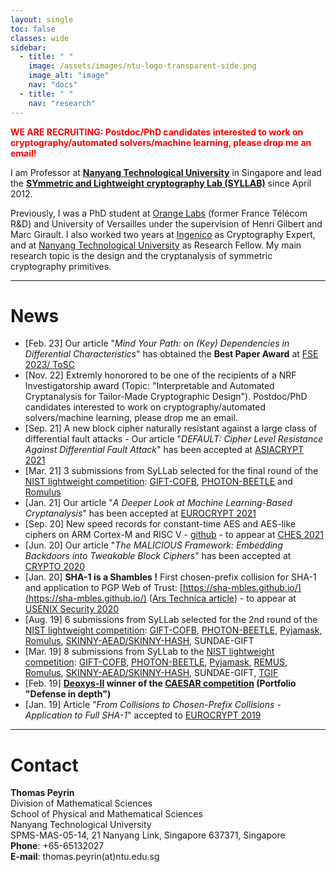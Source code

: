 ```yaml
---
layout: single
toc: false
classes: wide
sidebar:  
  - title: " "   
    image: /assets/images/ntu-logo-transparent-side.png
    image_alt: "image"
    nav: "docs"
  - title: " "
    nav: "research"
---
```


<span style="color:red"><strong>WE ARE RECRUITING: Postdoc/PhD candidates interested to work on cryptography/automated solvers/machine learning, please drop me an email!</strong></span>  

I am Professor at [**Nanyang Technological University**](http://www.ntu.edu.sg/) in Singapore and lead the [**SYmmetric and Lightweight cryptography Lab (SYLLAB)**](https://syllab-ntu.github.io/syllab/) since April 2012. 

Previously, I was a PhD student at [Orange Labs](http://www.orange.com/en_EN/) (former France Télécom R&D) and University of Versailles under the supervision of Henri Gilbert and Marc Girault. I also worked two years at [Ingenico](http://www.ingenico.com/) as Cryptography Expert, and at [Nanyang Technological University](http://www.ntu.edu.sg/) as Research Fellow. My main research topic is the design and the cryptanalysis of symmetric cryptography primitives.

---

# News

- \[Feb. 23\] Our article "*Mind Your Path: on (Key) Dependencies in Differential Characteristics*" has obtained the **Best Paper Award** at [FSE 2023/ ToSC](https://fse.iacr.org/2023/) 
- \[Nov. 22\] Extremly honorored to be one of the recipients of a NRF Investigatorship award (Topic: "Interpretable and Automated Cryptanalysis for Tailor-Made Cryptographic Design"). Postdoc/PhD candidates interested to work on cryptography/automated solvers/machine learning, please drop me an email.
- \[Sep. 21\] A new block cipher naturally resistant against a large class of differential fault attacks - Our article "*DEFAULT: Cipher Level Resistance Against Differential Fault Attack*" has been accepted at [ASIACRYPT 2021](https://asiacrypt.iacr.org/2021/)  
- \[Mar. 21\] 3 submissions from SyLLab selected for the final round of the [NIST lightweight competition](https://csrc.nist.gov/Projects/Lightweight-Cryptography): [GIFT-COFB](https://www.isical.ac.in/~lightweight/COFB/), [PHOTON-BEETLE](https://www.isical.ac.in/~lightweight/beetle/) and [Romulus](https://romulusae.github.io/romulus/)
- \[Jan. 21\] Our article "*A Deeper Look at Machine Learning-Based Cryptanalysis*" has been accepted at [EUROCRYPT 2021](https://eurocrypt.iacr.org/2021/program.php)
- \[Sep. 20\] New speed records for constant-time AES and AES-like ciphers on ARM Cortex-M and RISC V - [github](https://github.com/aadomn/aes) - to appear at [CHES 2021](https://ches.iacr.org/2021/program.php)
- \[Jun. 20\] Our article "*The MALICIOUS Framework: Embedding Backdoors into Tweakable Block Ciphers*" has been accepted at [CRYPTO 2020](https://crypto.iacr.org/2020/)
- \[Jan. 20\] **SHA-1 is a Shambles !** First chosen-prefix collision for SHA-1 and application to PGP Web of Trust: [https://sha-mbles.github.io/](https://sha-mbles.github.io/) ([Ars Technica article](https://arstechnica.com/information-technology/2020/01/pgp-keys-software-security-and-much-more-threatened-by-new-sha1-exploit/)) - to appear at [USENIX Security 2020](https://www.usenix.org/conference/usenixsecurity20)
- \[Aug. 19\] 6 submissions from SyLLab selected for the 2nd round of the [NIST lightweight competition](https://csrc.nist.gov/Projects/Lightweight-Cryptography): [GIFT-COFB](https://www.isical.ac.in/~lightweight/COFB/), [PHOTON-BEETLE](https://www.isical.ac.in/~lightweight/beetle/), [Pyjamask](https://pyjamask-cipher.github.io/), [Romulus](https://romulusae.github.io/romulus/), [SKINNY-AEAD/SKINNY-HASH](https://sites.google.com/site/skinnycipher/nist-lwc-submission/skinny), SUNDAE-GIFT
- \[Mar. 19\] 8 submissions from SyLLab to the [NIST lightweight competition](https://csrc.nist.gov/Projects/Lightweight-Cryptography): [GIFT-COFB](https://www.isical.ac.in/~lightweight/COFB/), [PHOTON-BEETLE](https://www.isical.ac.in/~lightweight/beetle/), [Pyjamask](https://pyjamask-cipher.github.io/), [REMUS](https://remusae.github.io/remus/), [Romulus](https://romulusae.github.io/romulus/), [SKINNY-AEAD/SKINNY-HASH](https://sites.google.com/site/skinnycipher/nist-lwc-submission/skinny), SUNDAE-GIFT, [TGIF](https://tgifae.github.io/tgif/)
- \[Feb. 19\] **[Deoxys-II](https://sites.google.com/view/deoxyscipher) winner of the [CAESAR competition](http://competitions.cr.yp.to/caesar-submissions.html) (Portfolio "Defense in depth")**
- \[Jan. 19\] Article "*From Collisions to Chosen-Prefix Collisions - Application to Full SHA-1*" accepted to [EUROCRYPT 2019](https://eurocrypt.iacr.org/2019/program.html)  


---

# Contact

**Thomas Peyrin**  
Division of Mathematical Sciences  
School of Physical and Mathematical Sciences  
Nanyang Technological University  
SPMS-MAS-05-14, 21 Nanyang Link, Singapore 637371, Singapore  
**Phone**: +65-65132027  
**E-mail**: thomas.peyrin(at)ntu.edu.sg

